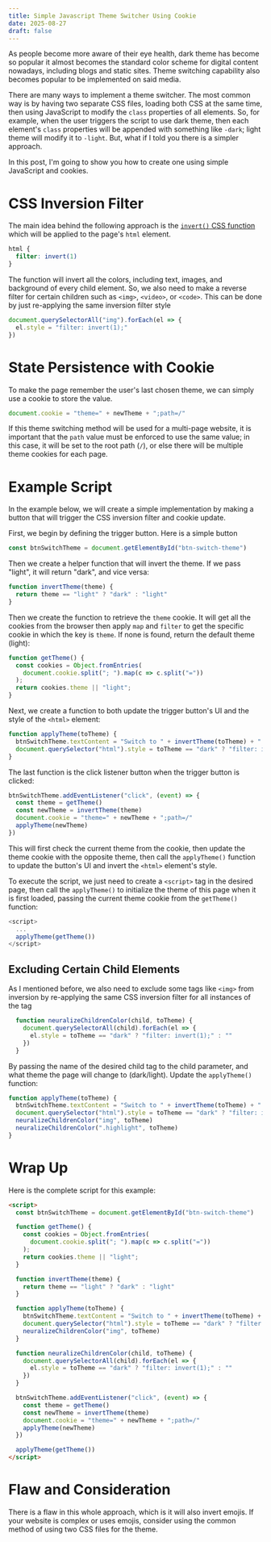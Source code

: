 ```yaml
---
title: Simple Javascript Theme Switcher Using Cookie
date: 2025-08-27
draft: false
---
```


As people become more aware of their eye health, dark theme has become so popular it almost becomes the standard color scheme for digital content nowadays, including blogs and static sites. Theme switching capability also becomes popular to be implemented on said media.

There are many ways to implement a theme switcher. The most common way is by having two separate CSS files, loading both CSS at the same time, then using JavaScript to modify the `class` properties of all elements. So, for example, when the user triggers the script to use dark theme, then each element's `class` properties will be appended with something like `-dark`; light theme will modify it to `-light`. But, what if I told you there is a simpler approach.

In this post, I'm going to show you how to create one using simple JavaScript and cookies.

# CSS Inversion Filter

The main idea behind the following approach is the [`invert()` CSS function](https://developer.mozilla.org/en-US/docs/Web/CSS/filter-function/invert) which will be applied to the page's `html` element.

```css
html {
  filter: invert(1)
}
```

The function will invert all the colors, including text, images, and background of every child element. So, we also need to make a reverse filter for certain children such as `<img>`, `<video>`, or `<code>`. This can be done by just re-applying the same inversion filter style

```javascript
document.querySelectorAll("img").forEach(el => {
  el.style = "filter: invert(1);"
})
```

# State Persistence with Cookie
To make the page remember the user's last chosen theme, we can simply use a cookie to store the value.

```javascript
document.cookie = "theme=" + newTheme + ";path=/"
```

If this theme switching method will be used for a multi-page website, it is important that the `path` value must be enforced to use the same value; in this case, it will be set to the root path (`/`), or else there will be multiple theme cookies for each page.

# Example Script
In the example below, we will create a simple implementation by making a button that will trigger the CSS inversion filter and cookie update.

First, we begin by defining the trigger button. Here is a simple button

```javascript
const btnSwitchTheme = document.getElementById("btn-switch-theme")
```
Then we create a helper function that will invert the theme. If we pass "light", it will return "dark", and vice versa:

```javascript
function invertTheme(theme) {
  return theme == "light" ? "dark" : "light"
}
```

Then we create the function to retrieve the `theme` cookie. It will get all the cookies from the browser then apply `map` and `filter` to get the specific cookie in which the key is `theme`. If none is found, return the default theme (light):

```javascript
function getTheme() {
  const cookies = Object.fromEntries(
    document.cookie.split("; ").map(c => c.split("="))
  );
  return cookies.theme || "light";
}
```

Next, we create a function to both update the trigger button's UI and the style of the `<html>` element:

```javascript
function applyTheme(toTheme) {
  btnSwitchTheme.textContent = "Switch to " + invertTheme(toTheme) + " theme"
  document.querySelector("html").style = toTheme == "dark" ? "filter: invert(1);" : ""
}
```

The last function is the click listener button when the trigger button is clicked:

```javascript
btnSwitchTheme.addEventListener("click", (event) => {
  const theme = getTheme()
  const newTheme = invertTheme(theme)
  document.cookie = "theme=" + newTheme + ";path=/"
  applyTheme(newTheme)
})
```

This will first check the current theme from the cookie, then update the theme cookie with the opposite theme, then call the `applyTheme()` function to update the button's UI and invert the `<html>` element's style.

To execute the script, we just need to create a `<script>` tag in the desired page, then call the `applyTheme()` to initialize the theme of this page when it is first loaded, passing the current theme cookie from the `getTheme()` function:

```javascript
<script>
  ...
  applyTheme(getTheme())
</script>
```

## Excluding Certain Child Elements

As I mentioned before, we also need to exclude some tags like `<img>` from inversion by re-applying the same CSS inversion filter for all instances of the tag

```javascript
  function neuralizeChildrenColor(child, toTheme) {
    document.querySelectorAll(child).forEach(el => {
      el.style = toTheme == "dark" ? "filter: invert(1);" : ""
    })
  }
```

By passing the name of the desired child tag to the child parameter, and what theme the page will change to (dark/light). Update the `applyTheme()` function:

```javascript
function applyTheme(toTheme) {
  btnSwitchTheme.textContent = "Switch to " + invertTheme(toTheme) + " theme"
  document.querySelector("html").style = toTheme == "dark" ? "filter: invert(1);" : ""
  neuralizeChildrenColor("img", toTheme)
  neuralizeChildrenColor(".highlight", toTheme)
}
```

# Wrap Up

Here is the complete script for this example:

```html
<script>
  const btnSwitchTheme = document.getElementById("btn-switch-theme")

  function getTheme() {
    const cookies = Object.fromEntries(
      document.cookie.split("; ").map(c => c.split("="))
    );
    return cookies.theme || "light";
  }

  function invertTheme(theme) {
    return theme == "light" ? "dark" : "light"
  }

  function applyTheme(toTheme) {
    btnSwitchTheme.textContent = "Switch to " + invertTheme(toTheme) + " theme"
    document.querySelector("html").style = toTheme == "dark" ? "filter: invert(1);" : ""
    neuralizeChildrenColor("img", toTheme)
  }

  function neuralizeChildrenColor(child, toTheme) {
    document.querySelectorAll(child).forEach(el => {
      el.style = toTheme == "dark" ? "filter: invert(1);" : ""
    })
  }

  btnSwitchTheme.addEventListener("click", (event) => {
    const theme = getTheme()
    const newTheme = invertTheme(theme)
    document.cookie = "theme=" + newTheme + ";path=/"
    applyTheme(newTheme)
  })

  applyTheme(getTheme())
</script>
``` 

# Flaw and Consideration

There is a flaw in this whole approach, which is it will also invert emojis. If your website is complex or uses emojis, consider using the common method of using two CSS files for the theme.




